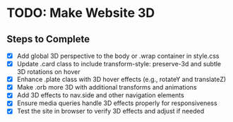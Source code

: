 # TODO: Make Website 3D

## Steps to Complete
- [x] Add global 3D perspective to the body or .wrap container in style.css
- [x] Update .card class to include transform-style: preserve-3d and subtle 3D rotations on hover
- [x] Enhance .plate class with 3D hover effects (e.g., rotateY and translateZ)
- [x] Make .orb more 3D with additional transforms and animations
- [x] Add 3D effects to nav.side and other navigation elements
- [x] Ensure media queries handle 3D effects properly for responsiveness
- [x] Test the site in browser to verify 3D effects and adjust if needed
